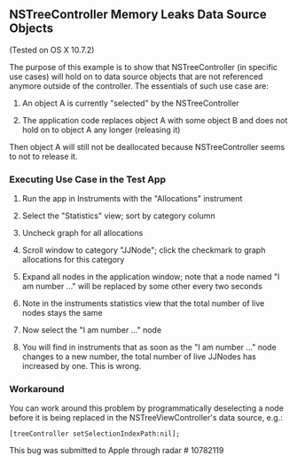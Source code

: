## NSTreeController Memory Leaks Data Source Objects
(Tested on OS X 10.7.2)

The purpose of this example is to show that NSTreeController (in specific use cases) will hold on to data source objects that are not referenced anymore outside of the controller. The essentials of such use case are:

1. An object A is currently "selected" by the NSTreeController

2. The application code replaces object A with some object B and does not hold on to object A any longer (releasing it)

Then object A will still not be deallocated because NSTreeController seems to not to release it.

### Executing Use Case in the Test App

1. Run the app in Instruments with the "Allocations" instrument

2. Select the "Statistics" view; sort by category column

3. Uncheck graph for all allocations

4. Scroll window to category "JJNode"; click the checkmark to graph allocations for this category

5. Expand all nodes in the application window; note that a node named "I am number ..." will be replaced by some other every two seconds

6. Note in the instruments statistics view that the total number of live nodes stays the same

7. Now select the "I am number ..." node

8. You will find in instruments that as soon as the "I am number ..." node changes to a new number, the total number of live JJNodes has increased by one. This is wrong.

### Workaround

You can work around this problem by programmatically deselecting a node before it is being replaced in the NSTreeViewController's data source, e.g.:

    [treeController setSelectionIndexPath:nil];

This bug was submitted to Apple through radar # 10782119